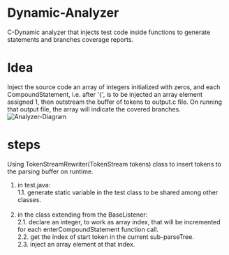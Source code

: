 # Dynamic-Analyzer
C-Dynamic analyzer that injects test code inside functions to generate statements and branches coverage reports.
# Idea
Inject the source code an array of integers initialized with zeros, and each CompoundStatement, i.e. after '{', is to be injected an array element assigned 1, then outstream the buffer of tokens to output.c file. On running that output file, the array will indicate the covered branches. <br/>
![Analyzer-Diagram](https://user-images.githubusercontent.com/48333642/121282890-871a3700-c8da-11eb-907b-79102f5df407.png)
# steps
Using TokenStreamRewriter(TokenStream tokens) class to insert tokens to the parsing buffer on runtime.
1. in test.java: <br />
  1.1. generate static variable in the test class to be shared among other classes.  <br />
	 <br />  
2. in the class extending from the BaseListener:  <br />
  2.1. declare an integer, to work as array index, that will be incremented for each enterCompoundStatement function call.  <br />
  2.2. get the index of start token in the current sub-parseTree. <br />
  2.3. inject an array element at that index. <br />
